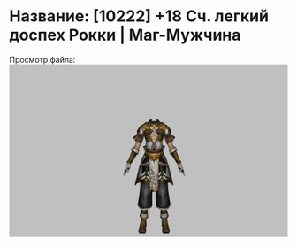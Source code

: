 # Название: [10222] +18 Сч. легкий доспех Рокки | Маг-Мужчина

Просмотр файла:
![p040032.png](p040032.png)